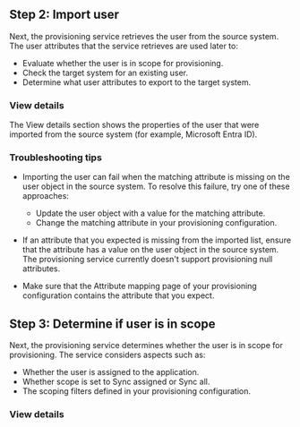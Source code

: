 ## Step 2: Import user

Next, the provisioning service retrieves the user from the source system. The user attributes that the service retrieves are used later to:

- Evaluate whether the user is in scope for provisioning.
- Check the target system for an existing user.
- Determine what user attributes to export to the target system.

### View details

The View details section shows the properties of the user that were imported from the source system (for example, Microsoft Entra ID).

### Troubleshooting tips

- Importing the user can fail when the matching attribute is missing on the user object in the source system. To resolve this failure, try one of these approaches:
  - Update the user object with a value for the matching attribute.
  - Change the matching attribute in your provisioning configuration.

- If an attribute that you expected is missing from the imported list, ensure that the attribute has a value on the user object in the source system. The provisioning service currently doesn't support provisioning null attributes.

- Make sure that the Attribute mapping page of your provisioning configuration contains the attribute that you expect.

## Step 3: Determine if user is in scope

Next, the provisioning service determines whether the user is in scope for provisioning. The service considers aspects such as:

- Whether the user is assigned to the application.
- Whether scope is set to Sync assigned or Sync all.
- The scoping filters defined in your provisioning configuration.

### View details